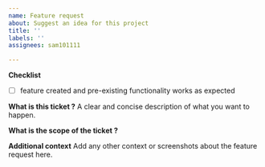 ```yaml
---
name: Feature request
about: Suggest an idea for this project
title: ''
labels: ''
assignees: sam101111

---
```


**Checklist**
- [ ] feature created and pre-existing functionality works as expected

**What is this ticket ?**
A clear and concise description of what you want to happen.

**What is the scope of the ticket ?**

**Additional context**
Add any other context or screenshots about the feature request here.
